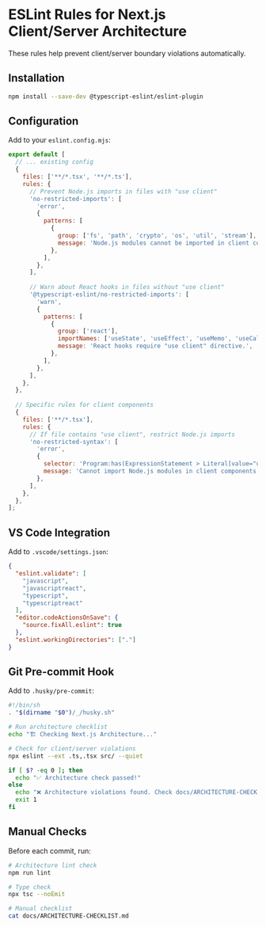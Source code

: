 # ESLint Rules for Next.js Client/Server Architecture

These rules help prevent client/server boundary violations automatically.

## Installation

```bash
npm install --save-dev @typescript-eslint/eslint-plugin
```

## Configuration

Add to your `eslint.config.mjs`:

```javascript
export default [
  // ... existing config
  {
    files: ['**/*.tsx', '**/*.ts'],
    rules: {
      // Prevent Node.js imports in files with "use client"
      'no-restricted-imports': [
        'error',
        {
          patterns: [
            {
              group: ['fs', 'path', 'crypto', 'os', 'util', 'stream'],
              message: 'Node.js modules cannot be imported in client components. Remove "use client" or use server components.',
            },
          ],
        },
      ],
      
      // Warn about React hooks in files without "use client"
      '@typescript-eslint/no-restricted-imports': [
        'warn',
        {
          patterns: [
            {
              group: ['react'],
              importNames: ['useState', 'useEffect', 'useMemo', 'useCallback'],
              message: 'React hooks require "use client" directive.',
            },
          ],
        },
      ],
    },
  },
  
  // Specific rules for client components
  {
    files: ['**/*.tsx'],
    rules: {
      // If file contains "use client", restrict Node.js imports
      'no-restricted-syntax': [
        'error',
        {
          selector: 'Program:has(ExpressionStatement > Literal[value="use client"]) ImportDeclaration[source.value=/^(fs|path|crypto|os|util|stream)$/]',
          message: 'Cannot import Node.js modules in client components.',
        },
      ],
    },
  },
];
```

## VS Code Integration

Add to `.vscode/settings.json`:

```json
{
  "eslint.validate": [
    "javascript",
    "javascriptreact",
    "typescript",
    "typescriptreact"
  ],
  "editor.codeActionsOnSave": {
    "source.fixAll.eslint": true
  },
  "eslint.workingDirectories": ["."]
}
```

## Git Pre-commit Hook

Add to `.husky/pre-commit`:

```bash
#!/bin/sh
. "$(dirname "$0")/_/husky.sh"

# Run architecture checklist
echo "🏗️ Checking Next.js Architecture..."

# Check for client/server violations
npx eslint --ext .ts,.tsx src/ --quiet

if [ $? -eq 0 ]; then
  echo "✅ Architecture check passed!"
else
  echo "❌ Architecture violations found. Check docs/ARCHITECTURE-CHECKLIST.md"
  exit 1
fi
```

## Manual Checks

Before each commit, run:

```bash
# Architecture lint check
npm run lint

# Type check
npx tsc --noEmit

# Manual checklist
cat docs/ARCHITECTURE-CHECKLIST.md
```

